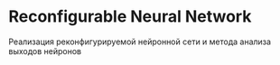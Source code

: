 # Reconfigurable Neural Network
Реализация реконфигурируемой нейронной сети и метода анализа выходов нейронов
